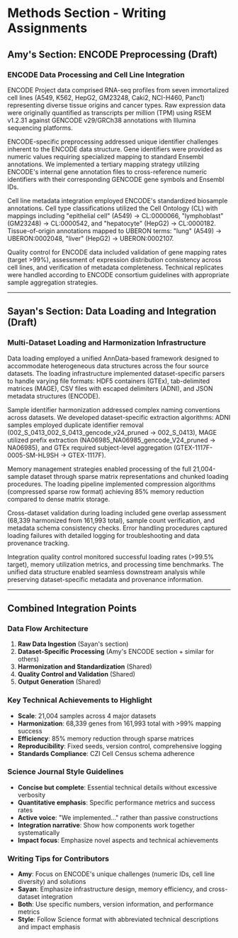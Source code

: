 # Methods Section - Writing Assignments

## **Amy's Section: ENCODE Preprocessing (Draft)**

### ENCODE Data Processing and Cell Line Integration

ENCODE Project data comprised RNA-seq profiles from seven immortalized cell lines (A549, K562, HepG2, GM23248, Caki2, NCI-H460, Panc1) representing diverse tissue origins and cancer types. Raw expression data were originally quantified as transcripts per million (TPM) using RSEM v1.2.31 against GENCODE v29/GRCh38 annotations with Illumina sequencing platforms.

ENCODE-specific preprocessing addressed unique identifier challenges inherent to the ENCODE data structure. Gene identifiers were provided as numeric values requiring specialized mapping to standard Ensembl annotations. We implemented a tertiary mapping strategy utilizing ENCODE's internal gene annotation files to cross-reference numeric identifiers with their corresponding GENCODE gene symbols and Ensembl IDs.

Cell line metadata integration employed ENCODE's standardized biosample annotations. Cell type classifications utilized the Cell Ontology (CL) with mappings including "epithelial cell" (A549) → CL:0000066, "lymphoblast" (GM23248) → CL:0000542, and "hepatocyte" (HepG2) → CL:0000182. Tissue-of-origin annotations mapped to UBERON terms: "lung" (A549) → UBERON:0002048, "liver" (HepG2) → UBERON:0002107.

Quality control for ENCODE data included validation of gene mapping rates (target >99%), assessment of expression distribution consistency across cell lines, and verification of metadata completeness. Technical replicates were handled according to ENCODE consortium guidelines with appropriate sample aggregation strategies.

---

## **Sayan's Section: Data Loading and Integration (Draft)**

### Multi-Dataset Loading and Harmonization Infrastructure

Data loading employed a unified AnnData-based framework designed to accommodate heterogeneous data structures across the four source datasets. The loading infrastructure implemented dataset-specific parsers to handle varying file formats: HDF5 containers (GTEx), tab-delimited matrices (MAGE), CSV files with escaped delimiters (ADNI), and JSON metadata structures (ENCODE).

Sample identifier harmonization addressed complex naming conventions across datasets. We developed dataset-specific extraction algorithms: ADNI samples employed duplicate identifier removal (002_S_0413_002_S_0413_gencode_v24_pruned → 002_S_0413), MAGE utilized prefix extraction (NA06985_NA06985_gencode_V24_pruned → NA06985), and GTEx required subject-level aggregation (GTEX-1117F-0005-SM-HL9SH → GTEX-1117F).

Memory management strategies enabled processing of the full 21,004-sample dataset through sparse matrix representations and chunked loading procedures. The loading pipeline implemented compression algorithms (compressed sparse row format) achieving 85% memory reduction compared to dense matrix storage.

Cross-dataset validation during loading included gene overlap assessment (68,339 harmonized from 161,993 total), sample count verification, and metadata schema consistency checks. Error handling procedures captured loading failures with detailed logging for troubleshooting and data provenance tracking.

Integration quality control monitored successful loading rates (>99.5% target), memory utilization metrics, and processing time benchmarks. The unified data structure enabled seamless downstream analysis while preserving dataset-specific metadata and provenance information.

---

## **Combined Integration Points**

### Data Flow Architecture
1. **Raw Data Ingestion** (Sayan's section)
2. **Dataset-Specific Processing** (Amy's ENCODE section + similar for others)  
3. **Harmonization and Standardization** (Shared)
4. **Quality Control and Validation** (Shared)
5. **Output Generation** (Shared)

### Key Technical Achievements to Highlight
- **Scale**: 21,004 samples across 4 major datasets
- **Harmonization**: 68,339 genes from 161,993 total with >99% mapping success
- **Efficiency**: 85% memory reduction through sparse matrices
- **Reproducibility**: Fixed seeds, version control, comprehensive logging
- **Standards Compliance**: CZI Cell Census schema adherence

### Science Journal Style Guidelines
- **Concise but complete**: Essential technical details without excessive verbosity
- **Quantitative emphasis**: Specific performance metrics and success rates
- **Active voice**: "We implemented..." rather than passive constructions
- **Integration narrative**: Show how components work together systematically
- **Impact focus**: Emphasize novel aspects and technical achievements

### Writing Tips for Contributors
- **Amy**: Focus on ENCODE's unique challenges (numeric IDs, cell line diversity) and solutions
- **Sayan**: Emphasize infrastructure design, memory efficiency, and cross-dataset integration
- **Both**: Use specific numbers, version information, and performance metrics
- **Style**: Follow Science format with abbreviated technical descriptions and impact emphasis